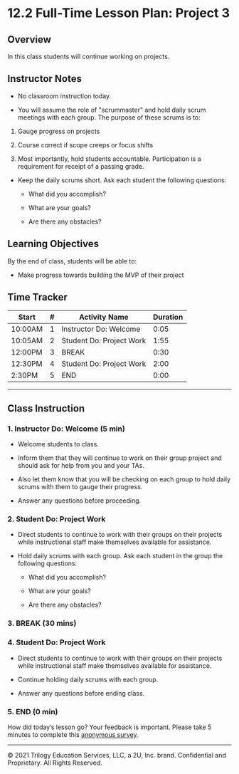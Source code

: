 # 12.2 Full-Time Lesson Plan: Project 3

## Overview

In this class students will continue working on projects.

## Instructor Notes

* No classroom instruction today.

* You will assume the role of "scrummaster" and hold daily scrum meetings with each group. The purpose of these scrums is to:

 1. Gauge progress on projects

 2. Course correct if scope creeps or focus shifts

 3. Most importantly, hold students accountable. Participation is a requirement for receipt of a passing grade.

* Keep the daily scrums short. Ask each student the following questions:

  * What did you accomplish?

  * What are your goals?

  * Are there any obstacles?

## Learning Objectives

By the end of class, students will be able to:

* Make progress towards building the MVP of their project

## Time Tracker

| Start  | #   | Activity Name                       | Duration |
|---     |---  |---                                  |---       |
| 10:00AM| 1   | Instructor Do: Welcome              | 0:05     |
| 10:05AM| 2   | Student Do: Project Work            | 1:55     |
| 12:00PM| 3   | BREAK                               | 0:30     |
| 12:30PM| 4   | Student Do: Project Work            | 2:00     |
| 2:30PM | 5   | END                                 | 0:00     |

---

## Class Instruction

### 1. Instructor Do: Welcome (5 min)

* Welcome students to class.

* Inform them that they will continue to work on their group project and should ask for help from you and your TAs.

* Also let them know that you will be checking on each group to hold daily scrums with them to gauge their progress.

* Answer any questions before proceeding.
  
### 2. Student Do: Project Work 

* Direct students to continue to work with their groups on their projects while instructional staff make themselves available for assistance.

* Hold daily scrums with each group. Ask each student in the group the following questions:

	* What did you accomplish? 

	* What are your goals? 

	* Are there any obstacles? 

### 3. BREAK (30 mins)

### 4. Student Do: Project Work 

* Direct students to continue to work with their groups on their projects while instructional staff make themselves available for assistance.

* Continue holding daily scrums with each group.

* Answer any questions before ending class.

### 5. END (0 min)

How did today’s lesson go? Your feedback is important. Please take 5 minutes to complete this [anonymous survey](https://forms.gle/RfcVyXiMmZQut6aJ6).

---
© 2021 Trilogy Education Services, LLC, a 2U, Inc. brand. Confidential and Proprietary. All Rights Reserved.
